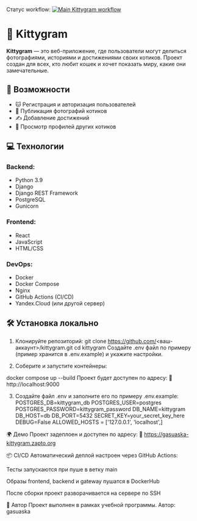 Статус workflow: [![Main Kittygram workflow](https://github.com/Gasuaska/kittygram_final/actions/workflows/main.yml/badge.svg)](https://github.com/Gasuaska/kittygram_final/actions/workflows/main.yml)

# 🐾 Kittygram

**Kittygram** — это веб-приложение, где пользователи могут делиться фотографиями, историями и достижениями своих котиков. Проект создан для всех, кто любит кошек и хочет показать миру, какие они замечательные.

## 🚀 Возможности

- 🐱 Регистрация и авторизация пользователей
- 📸 Публикация фотографий котиков
- ✍️ Добавление достижений
- 🔎 Просмотр профилей других котиков

## 💻 Технологии

### Backend:
- Python 3.9
- Django
- Django REST Framework
- PostgreSQL
- Gunicorn

### Frontend:
- React
- JavaScript
- HTML/CSS

### DevOps:
- Docker
- Docker Compose
- Nginx
- GitHub Actions (CI/CD)
- Yandex.Cloud (или другой сервер)

## 🛠️ Установка локально

1. Клонируйте репозиторий:
git clone https://github.com/<ваш-аккаунт>/kittygram.git
cd kittygram
Создайте .env файл по примеру (пример хранится в .env.example) и укажите настройки.

2. Соберите и запустите контейнеры:

docker compose up --build
Проект будет доступен по адресу:
📍 http://localhost:9000

3. Создайте файл .env и заполните его по примеру .env.example:
POSTGRES_DB=kittygram_db
POSTGRES_USER=postgres
POSTGRES_PASSWORD=kittygram_password
DB_NAME=kittygram
DB_HOST=db
DB_PORT=5432
SECRET_KEY=your_secret_key_here
DEBUG=False
ALLOWED_HOSTS = ['127.0.0.1',
                 'localhost',]

🌍 Демо
Проект задеплоен и доступен по адресу:
🔗 https://gasuaska-kittygram.zapto.org

📦 CI/CD
Автоматический деплой настроен через GitHub Actions:

Тесты запускаются при пуше в ветку main

Образы frontend, backend и gateway пушатся в DockerHub

После сборки проект разворачивается на сервере по SSH

👤 Автор
Проект выполнен в рамках учебной программы.
Автор: gasuaska
